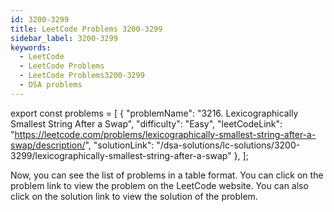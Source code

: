 ```yaml
---
id: 3200-3299
title: LeetCode Problems 3200-3299
sidebar_label: 3200-3299
keywords:
  - LeetCode
  - LeetCode Problems
  - LeetCode Problems3200-3299
  - DSA problems
---
```


export const problems = [
{
"problemName": "3216. Lexicographically Smallest String After a Swap",
"difficulty": "Easy",
"leetCodeLink": "https://leetcode.com/problems/lexicographically-smallest-string-after-a-swap/description/",
"solutionLink": "/dsa-solutions/lc-solutions/3200-3299/lexicographically-smallest-string-after-a-swap"
},
];

<Table 
    title=""
    data={problems}
    isSorted={false}
    collectionLink="https://leetcode.com/study-plan/programming-skills"
/>

Now, you can see the list of problems in a table format. You can click on the problem link to view the problem on the LeetCode website. You can also click on the solution link to view the solution of the problem.
